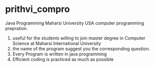 # prithvi_compro
Java Programming
Maharsi University USA computer programming prepration.
1. useful for the students willing to join master degree in Computer Science at Maharsi International University
2. the name of the program suggest you the corresponding question.
3. Every Program is written in java programming 
4. Efficient coding is practiced as much as possible 

